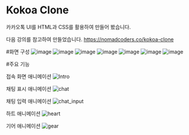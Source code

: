 # Kokoa Clone

카카오톡 UI를 HTML과 CSS를 활용하여 만들어 봤습니다.

다음 강의를 참고하여 만들었습니다.
https://nomadcoders.co/kokoa-clone

#화면 구성
![image](https://github.com/wafla/kokoa-clone/assets/50083524/f7d2f06a-a3ad-4024-a770-c11f304628b8)
![image](https://github.com/wafla/kokoa-clone/assets/50083524/95fd4b8f-0747-4aec-859c-734115b2cade)
![image](https://github.com/wafla/kokoa-clone/assets/50083524/957280ba-a83c-47cc-a613-aff5749aab0d)
![image](https://github.com/wafla/kokoa-clone/assets/50083524/b6a78ffa-16ac-4f6a-bc02-a02b29b7068d)
![image](https://github.com/wafla/kokoa-clone/assets/50083524/5c7a118a-82a9-4f9a-8db0-8d28ccb12e18)
![image](https://github.com/wafla/kokoa-clone/assets/50083524/27e7da5b-87b4-47a9-8bf8-510bf337b1d4)
![image](https://github.com/wafla/kokoa-clone/assets/50083524/7fef1243-a6ea-4cd4-b1b2-d4950573a825)



#주요 기능

접속 화면 애니메이션
![Intro](https://github.com/wafla/kokoa-clone/assets/50083524/8906f321-3d2b-435d-b645-17e612586f66)

채팅 표시 애니메이션
![chat](https://github.com/wafla/kokoa-clone/assets/50083524/01b75ffa-c459-4df5-a506-56288b0d5222)

채팅 입력 애니메이션
![chat_input](https://github.com/wafla/kokoa-clone/assets/50083524/c44f414d-7b26-40f0-ae56-b7f2be40ce5c)

하트 애니메이션
![heart](https://github.com/wafla/kokoa-clone/assets/50083524/048edcd4-76c2-4bb4-b582-d71ce5dddde9)

기어 애니메이션
![gear](https://github.com/wafla/kokoa-clone/assets/50083524/8d3634d1-6871-41fd-8478-cf1969cb2aa9)
